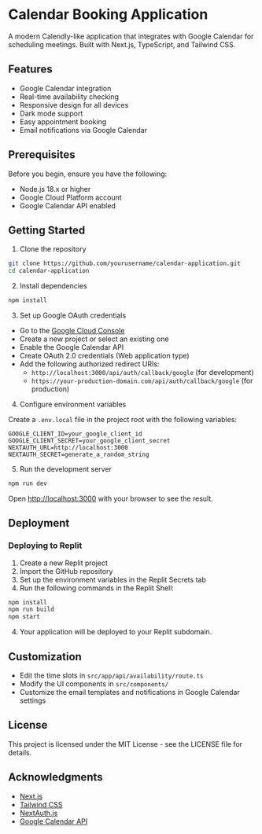 # Calendar Booking Application

A modern Calendly-like application that integrates with Google Calendar for scheduling meetings. Built with Next.js, TypeScript, and Tailwind CSS.

## Features

- Google Calendar integration
- Real-time availability checking
- Responsive design for all devices
- Dark mode support
- Easy appointment booking
- Email notifications via Google Calendar

## Prerequisites

Before you begin, ensure you have the following:

- Node.js 18.x or higher
- Google Cloud Platform account
- Google Calendar API enabled

## Getting Started

1. Clone the repository

```bash
git clone https://github.com/yourusername/calendar-application.git
cd calendar-application
```

2. Install dependencies

```bash
npm install
```

3. Set up Google OAuth credentials

- Go to the [Google Cloud Console](https://console.cloud.google.com/)
- Create a new project or select an existing one
- Enable the Google Calendar API
- Create OAuth 2.0 credentials (Web application type)
- Add the following authorized redirect URIs:
  - `http://localhost:3000/api/auth/callback/google` (for development)
  - `https://your-production-domain.com/api/auth/callback/google` (for production)

4. Configure environment variables

Create a `.env.local` file in the project root with the following variables:

```
GOOGLE_CLIENT_ID=your_google_client_id
GOOGLE_CLIENT_SECRET=your_google_client_secret
NEXTAUTH_URL=http://localhost:3000
NEXTAUTH_SECRET=generate_a_random_string
```

5. Run the development server

```bash
npm run dev
```

Open [http://localhost:3000](http://localhost:3000) with your browser to see the result.

## Deployment

### Deploying to Replit

1. Create a new Replit project
2. Import the GitHub repository
3. Set up the environment variables in the Replit Secrets tab
4. Run the following commands in the Replit Shell:

```bash
npm install
npm run build
npm start
```

4. Your application will be deployed to your Replit subdomain.

## Customization

- Edit the time slots in `src/app/api/availability/route.ts`
- Modify the UI components in `src/components/`
- Customize the email templates and notifications in Google Calendar settings

## License

This project is licensed under the MIT License - see the LICENSE file for details.

## Acknowledgments

- [Next.js](https://nextjs.org/)
- [Tailwind CSS](https://tailwindcss.com/)
- [NextAuth.js](https://next-auth.js.org/)
- [Google Calendar API](https://developers.google.com/calendar)
